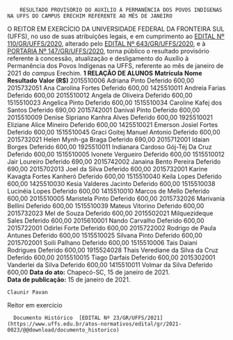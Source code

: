         RESULTADO PROVISÓRIO DO AUXÍLIO À PERMANÊNCIA DOS POVOS INDÍGENAS NA UFFS DO CAMPUS ERECHIM REFERENTE AO MÊS DE JANEIRO  

 O REITOR EM EXERCÍCIO DA UNIVERSIDADE FEDERAL DA FRONTEIRA SUL (UFFS), no uso de suas atribuições legais, e em cumprimento ao [EDITAL Nº 110/GR/UFFS/2020](https://www.uffs.edu.br/atos-normativos/edital/gr/2020-0110), alterado pelo [EDITAL Nº 643/GR/UFFS/2020](https://www.uffs.edu.br/atos-normativos/edital/gr/2020-0643), e à [PORTARIA Nº 147/GR/UFFS/2020](https://www.uffs.edu.br/atos-normativos/portaria/gr/2020-0147), torna público o resultado provisório referente à concessão, atualização e desligamento do Auxílio à Permanência dos Povos Indígenas na UFFS, referente ao mês de janeiro de 2021 do *campus*  Erechim.  **1 RELAÇÃO DE ALUNOS**     **Matrícula**   **Nome**   **Resultado**   **Valor (R$)**     2015510006   Adriana Pinto   Deferido   600,00     2015732051   Ana Carolina Fortes   Deferido   600,00     1425510011   Andreia Farias   Deferido   600,00     2015510012   Angela de Oliveira   Deferido   600,00     1515510023   Angelica Pinto   Deferido   600,00     1515510034   Caroline Kafej dos Santos   Deferido   690,00     2015742001   Danival Pinto   Deferido   600,00     2015510009   Denise Sipriano Kanhra Alves   Deferido   600,00     1925510021   Eliziane Alice Mineiro   Deferido   600,00     1425510021   Emerson Josiel Fortes   Deferido   600,00     1515510045   Graci Goitej Manuel Antonio   Deferido   600,00     2015732021   Helen Mynh-ga Braga   Deferido   690,00     2015712001   Idaian Borges   Deferido   600,00     1925510011   Indianara Cardoso Gój-Téj Da Cruz   Deferido   600,00     1515510005   Ivonete Vergueiro   Deferido   600,00     1515510012   Jair Loureiro   Deferido   690,00     2015742002   Janaina Bento Pereira   Deferido   690,00     2015702013   Joel da Silva   Deferido   600,00     2015732001   Karine Kavagta Fortes Kanheró   Deferido   600,00     1515510040   Keila Lopes   Deferido   600,00     1425510030   Kesia Valderes Jacinto   Deferido   600,00     1515510038   Lucinéia Lopes   Deferido   600,00     1415510010   Marcos de Mello   Deferido   600,00     2015510005   Maristela Pinto   Deferido   600,00     2015732026   Marivania Bellini   Deferido   600,00     1515510039   Mateus Vitorino   Deferido   600,00     2015732023   Mel de Souza   Deferido   600,00     2015502021   Milquezideque Sales   Deferido   600,00     2015610001   Nando Carvalho   Deferido   600,00     2015722001   Odirlei Forte   Deferido   600,00     2015722002   Rodrigo de Paula Antunes   Deferido   600,00     1515510025   Silvana Pinto   Deferido   600,00     2015702001   Soili Palhano   Deferido   600,00     1515510006   Tais Daiani Rodrigues   Deferido   600,00     1915524028   Thais Verediane da Silva da Cruz   Deferido   600,00     2015510015   Tiago Darfais   Deferido   600,00     2015302001   Vanderlei da Silva   Deferido   600,00     1415510011   Volmar da Silva   Deferido   600,00            **Data do ato:** Chapecó-SC, 15 de janeiro de 2021.   
 **Data de publicação:**  15 de janeiro de 2021. 

    Claunir Pavan   
 Reitor em exercício 

      Documento Histórico  [EDITAL Nº 23/GR/UFFS/2021](https://www.uffs.edu.br/atos-normativos/edital/gr/2021-0023/@@download/documento_historico)     
      